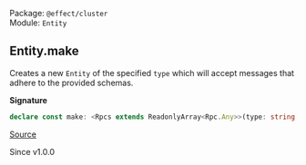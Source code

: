 Package: `@effect/cluster`<br />
Module: `Entity`<br />

## Entity.make

Creates a new `Entity` of the specified `type` which will accept messages
that adhere to the provided schemas.

**Signature**

```ts
declare const make: <Rpcs extends ReadonlyArray<Rpc.Any>>(type: string, protocol: Rpcs) => Entity<Rpcs[number]>
```

[Source](https://github.com/Effect-TS/effect/tree/main/packages/platform/src/Entity.ts#L384)

Since v1.0.0